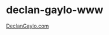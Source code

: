 [thewebsite]: https://dgaylo.scripts.mit.edu/dev/newsite/


# declan-gaylo-www
[DeclanGaylo.com][thewebsite]
